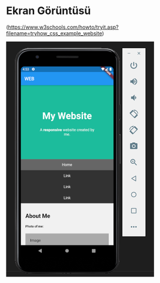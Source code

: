 # Ekran Görüntüsü


(https://www.w3schools.com/howto/tryit.asp?filename=tryhow_css_example_website)

![](asset/ss.png)

